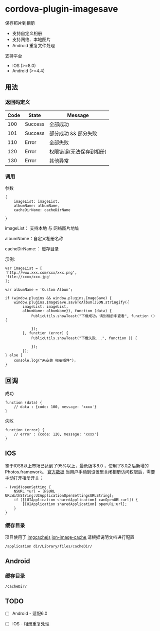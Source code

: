 # cordova-plugin-imagesave

保存照片到相册

- 支持自定义相册
- 支持网络、本地图片
- Android 重复文件处理

支持平台

- IOS (>=8.0)
- Android (>=4.4)

## 用法

### 返回码定义

| Code | State | Message |
| --- | --- | --- |
| 100 | Success | 全部成功 |
| 101 | Success | 部分成功 && 部分失败 |
| 110 | Error | 全部失败 |
| 120 | Error | 权限错误(无法保存到相册) |
| 130 | Error | 其他异常 |


### 调用

参数

```
{
    imageList: imageList,
    albumName: albumName,
    cacheDirName: cacheDirName

}
```

imageList： 支持本地 与 网络图片地址

albumName：自定义相册名称

cacheDirName:： 缓存目录

示例:

```
var imageList = [
'http://www.xxx.com/xxx/xxx.png',
'file://xxxx/xxx.jpg'
];

var albumName = 'Custom Album';

```


```
if (window.plugins && window.plugins.ImageSave) {
    window.plugins.ImageSave.saveToAlbum(JSON.stringify({
        imageList: imageList,
        albumName: albumName}), function (data) {
            PublicUtils.showToast("下载成功，请到相册中查看", function () {

            });
        }, function (error) {
            PublicUtils.showToast("下载失败...", function () {

            });
        });
} else {
    console.log("未安装 相册插件");
}
```

## 回调

成功

```
function (data) {
    // data : {code: 100, message: 'xxxx'}
}
```


失败

```
function (error) {
    // error : {code: 120, message: 'xxxx'}
}
```

## IOS

鉴于IOS8以上市场已达到了95%以上，最低版本8.0 ，使用了8.0之后新增的 Photos.framework。
[官方数据](https://developer.apple.com/support/app-store/)
当用户手动到设置里关闭相册访问权限后，需要手动打开相册开关；

```
- (void)openSetting {
    NSURL *url = [NSURL URLWithString:UIApplicationOpenSettingsURLString];
    if ([[UIApplication sharedApplication] canOpenURL:url]) {
        [[UIApplication sharedApplication] openURL:url];
    }
}
```

### 缓存目录

项目使用了 [imgcachejs](https://github.com/chrisben/imgcache.js) [ion-image-cache](https://github.com/vitaliy-bobrov/ionic-img-cache),请根据说明文档进行配置

```
/application dir/Library/files/cacheDir/
```


## Android

### 缓存目录

```
/cacheDir/
```

## TODO

* [ ] Android - 适配6.0
* [ ] IOS - 相册重复处理








